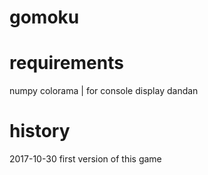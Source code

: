 # gomoku

requirements
=============

numpy
colorama | for console display
dandan

history
=======

2017-10-30 first version of this game